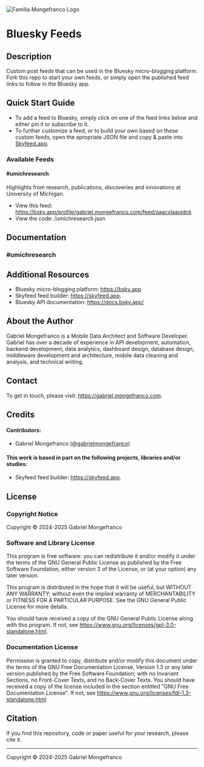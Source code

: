 ![Familia Mongefranco Logo](https://avatars.githubusercontent.com/u/42566530?s=400&u=47b770f0042e87f559edaef88a68cae8529595d2&v=4 "mongefranco.com")

# Bluesky Feeds

## Description
Custom post feeds that can be used in the Bluesky micro-blogging platform. Fork this repo to start your own feeds, or simply open the published feed links to follow in the Bluesky app.


## Quick Start Guide
+ To add a feed to Bluesky, simply click on one of the feed links below and either pin it or subscribe to it.
+ To further customize a feed, or to build your own based on these custom feeds, open the apropriate JSON file and copy & paste into [Skyfeed.app](https://skyfeed.app).


### Available Feeds
#### #umichresearch
Highlights from research, publications, discoveries and innovations at University of Michigan.
+ View this feed: https://bsky.app/profile/gabriel.mongefranco.com/feed/aaacxlaaujdck
+ View the code: /umichresearch.json


## Documentation

### #umichresearch



## Additional Resources
+ Bluesky micro-blogging platform: https://bsky.app
+ Skyfeed feed builder: https://skyfeed.app.
+ Bluesky API documentation: https://docs.bsky.app/



## About the Author
Gabriel Mongefranco is a Mobile Data Architect and Software Developer. Gabriel has over a decade of experience in API development, automation, backend development, data analytics, dashboard design, database design, middleware development and architecture, mobile data cleaning and analysis, and technical writing.



## Contact
To get in touch, please visit: https://gabriel.mongefranco.com.


## Credits
#### Contributors:
+ Gabriel Mongefranco [(@gabrielmongefranco)](https://github.com/gabrielmongefranco)



#### This work is based in part on the following projects, libraries and/or studies:
+ Skyfeed feed builder: https://skyfeed.app.


## License
### Copyright Notice
Copyright © 2024-2025 Gabriel Mongefranco


### Software and Library License
This program is free software: you can redistribute it and/or modify it under the terms of the GNU General Public License as published by the Free Software Foundation, either version 3 of the License, or (at your option) any later version.

This program is distributed in the hope that it will be useful, but WITHOUT ANY WARRANTY; without even the implied warranty of MERCHANTABILITY or FITNESS FOR A PARTICULAR PURPOSE. See the GNU General Public License for more details.

You should have received a copy of the GNU General Public License along with this program. If not, see <https://www.gnu.org/licenses/gpl-3.0-standalone.html>.


### Documentation License
Permission is granted to copy, distribute and/or modify this document 
under the terms of the GNU Free Documentation License, Version 1.3 
or any later version published by the Free Software Foundation; 
with no Invariant Sections, no Front-Cover Texts, and no Back-Cover Texts. 
You should have received a copy of the license included in the section entitled "GNU 
Free Documentation License". If not, see <https://www.gnu.org/licenses/fdl-1.3-standalone.html>



## Citation
If you find this repository, code or paper useful for your research, please cite it.

----

Copyright © 2024-2025 Gabriel Mongefranco
